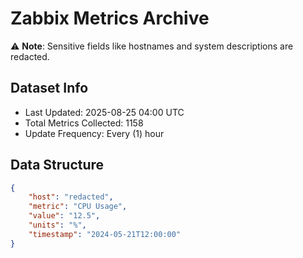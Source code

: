 # Zabbix Metrics Archive

⚠️ **Note**: Sensitive fields like hostnames and system descriptions are redacted.

## Dataset Info
- Last Updated: 2025-08-25 04:00 UTC
- Total Metrics Collected: 1158
- Update Frequency: Every (1) hour

## Data Structure
```json
{
    "host": "redacted",
    "metric": "CPU Usage",
    "value": "12.5",
    "units": "%",
    "timestamp": "2024-05-21T12:00:00"
}
```
